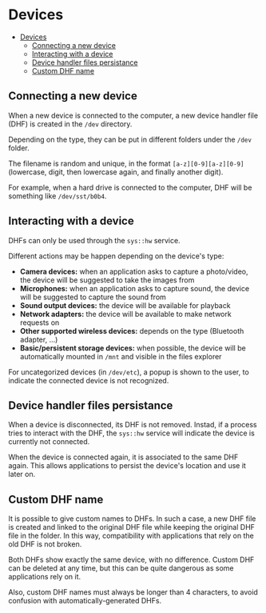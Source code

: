 # Devices
- [Devices](#devices)
  - [Connecting a new device](#connecting-a-new-device)
  - [Interacting with a device](#interacting-with-a-device)
  - [Device handler files persistance](#device-handler-files-persistance)
  - [Custom DHF name](#custom-dhf-name)

## Connecting a new device
When a new device is connected to the computer, a new
device handler file (DHF) is created in the `/dev` directory.

Depending on the type, they can be put in different folders under the `/dev` folder.

The filename is random and unique, in the format `[a-z][0-9][a-z][0-9]` (lowercase, digit, then lowercase again, and finally another digit).

For example, when a hard drive is connected to the computer,
DHF will be something like `/dev/sst/b0b4`.

## Interacting with a device
DHFs can only be used through the `sys::hw` service.

Different actions may be happen depending on the device's type:
- **Camera devices:** when an application asks to capture a photo/video, the device will be suggested to take the images from
- **Microphones:** when an application asks to capture sound, the device will be suggested to capture the sound from
- **Sound output devices:** the device will be available for playback
- **Network adapters:** the device will be available to make network requests on
- **Other supported wireless devices:** depends on the type (Bluetooth adapter, ...)
- **Basic/persistent storage devices:** when possible, the device will be automatically mounted in `/mnt` and visible in the files explorer

For uncategorized devices (in `/dev/etc`), a popup is shown to the user, to indicate
the connected device is not recognized.

## Device handler files persistance
When a device is disconnected, its DHF is not removed. Instad, if a process tries to
interact with the DHF, the `sys::hw` service will indicate the device is currently not connected.

When the device is connected again, it is associated to the same DHF again. This allows
applications to persist the device's location and use it later on.

## Custom DHF name
It is possible to give custom names to DHFs. In such a case, a new DHF file is created and
linked to the original DHF file while keeping the original DHF file in the folder.
In this way, compatibility with applications that rely on the old DHF is not broken.

Both DHFs show exactly the same device, with no difference. Custom DHF can be
deleted at any time, but this can be quite dangerous as some applications rely on it.

Also, custom DHF names must always be longer than 4 characters, to avoid
confusion with automatically-generated DHFs.